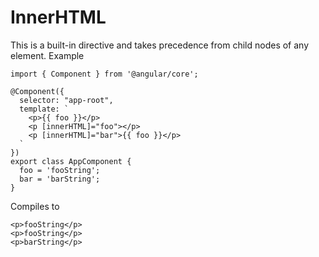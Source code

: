 # InnerHTML

This is a built-in directive and takes precedence from child nodes of any element. Example

```
import { Component } from '@angular/core';

@Component({
  selector: "app-root",
  template: `
    <p>{{ foo }}</p>
    <p [innerHTML]="foo"></p>
    <p [innerHTML]="bar">{{ foo }}</p>
  `
})
export class AppComponent {
  foo = 'fooString';
  bar = 'barString';
}
```

Compiles to

```
<p>fooString</p>
<p>fooString</p>
<p>barString</p>
```
